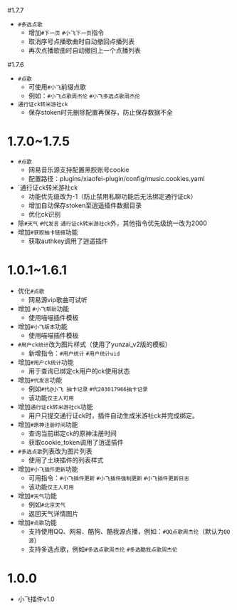 ﻿#1.7.7
* `#多选点歌`
	* 增加`#下一页` `#小飞下一页`指令
	* 取消序号点播歌曲时自动撤回点播列表
	* 再次点播歌曲时自动撤回上一个点播列表

#1.7.6
* `#点歌`
	* 可使用`#小飞`前缀点歌
	* 例如：`#小飞点歌周杰伦` `#小飞多选点歌周杰伦`
* `通行证ck转米游社ck`
	* 保存stoken时先删除配置再保存，防止保存数据不全

# 1.7.0~1.7.5
* `#点歌`
	* 网易音乐源支持配置黑胶账号cookie
	* 配置路径：plugins/xiaofei-plugin/config/music.cookies.yaml
* `通行证ck转米游社ck
	* 功能优先级改为-1（防止禁用私聊功能后无法绑定通行证ck）
	* 增加自动保存stoken至逍遥插件数据目录
	* 优化ck识别
* 除`#天气` `#代发言` `通行证ck转米游社ck`外，其他指令优先级统一改为2000
* 增加`#获取抽卡链接`功能
	* 获取authkey调用了逍遥插件

# 1.0.1~1.6.1
* 优化`#点歌`
	* 网易源vip歌曲可试听
* 增加 `#小飞帮助`功能
	* 使用喵喵插件模板
* 增加`#小飞版本`功能
	* 使用喵喵插件模板
* `#用户ck统计`改为图片样式（使用了yunzai_v2版的模板）
	* 新增指令：`#用户统计` `#用户统计uid`
* 增加`#用户ck统计`功能
	* 用于查询已绑定ck用户的ck使用状态
* 增加`#代发言`功能
	* 例如`#代@小飞 抽卡记录` `#代203017966抽卡记录`
	* 该功能`仅主人可用`
* 增加`通行证ck转米游社ck`功能
	* 用户只提交通行证ck时，插件自动生成米游社ck并完成绑定。
* 增加`#原神注册时间`功能
	* 查询当前绑定ck的原神注册时间
	* 获取cookie_token调用了逍遥插件
* `#多选点歌`列表改为图片列表
	* 使用了土块插件的列表样式
* 增加`#小飞插件更新`功能
	* 可用指令：`#小飞插件更新` `#小飞插件强制更新` `#小飞插件更新日志`
	* 该功能`仅主人可用`
* 增加`#天气`功能
	* 例如`#北京天气`
	* 返回天气详情图片
* 增加`#点歌`功能
	* 支持使用QQ、网易、酷狗、酷我源点播，例如：`#QQ点歌周杰伦`（默认为`QQ源`）
	* 支持多选点歌，例如`#多选点歌周杰伦` `#多选酷我点歌周杰伦`

# 1.0.0
* 小飞插件v1.0